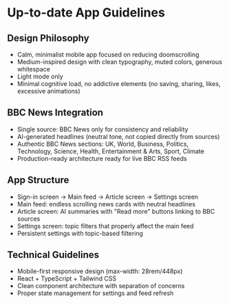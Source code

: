 # Up-to-date App Guidelines

## Design Philosophy
- Calm, minimalist mobile app focused on reducing doomscrolling
- Medium-inspired design with clean typography, muted colors, generous whitespace
- Light mode only
- Minimal cognitive load, no addictive elements (no saving, sharing, likes, excessive animations)

## BBC News Integration
- Single source: BBC News only for consistency and reliability
- AI-generated headlines (neutral tone, not copied directly from sources)
- Authentic BBC News sections: UK, World, Business, Politics, Technology, Science, Health, Entertainment & Arts, Sport, Climate
- Production-ready architecture ready for live BBC RSS feeds

## App Structure
- Sign-in screen → Main feed → Article screen → Settings screen
- Main feed: endless scrolling news cards with neutral headlines
- Article screen: AI summaries with "Read more" buttons linking to BBC sources
- Settings screen: topic filters that properly affect the main feed
- Persistent settings with topic-based filtering

## Technical Guidelines
- Mobile-first responsive design (max-width: 28rem/448px)
- React + TypeScript + Tailwind CSS
- Clean component architecture with separation of concerns
- Proper state management for settings and feed refresh